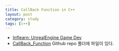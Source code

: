 ```yaml
---
title: CallBack Function in C++
layout: post
category: study
tags: [c++]
---
```


- [Inflearn: UnrealEngine Game Dev](https://www.inflearn.com/course/%EC%96%B8%EB%A6%AC%EC%96%BC-3d-mmorpg-1)
- [CallBack_Function](https://github.com/sjang1594/self-study/tree/master/game_dev/cpp/call_back_function) Github repo 폴더에 파일이 있다.